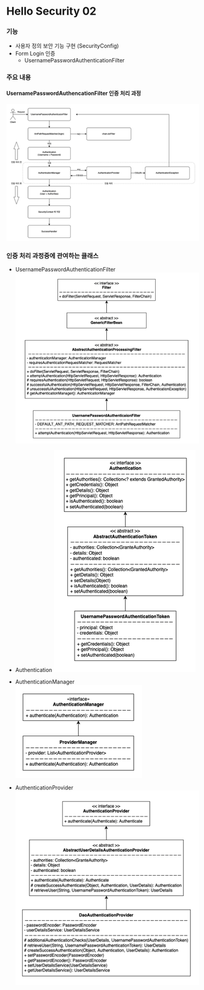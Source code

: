 # Hello Security 02

### 기능
- 사용자 정의 보안 기능 구현 (SecurityConfig)
- Form Login 인증
  - UsernamePasswordAuthenticationFilter

### 주요 내용

#### UsernamePasswordAuthencationFilter 인증 처리 과정
![Form Login 흐름](images/IMG_flowchart.png)

### 인증 처리 과정중에 관여하는 클래스

- UsernamePasswordAuthenticationFilter
![Form Login 흐름](images/IMG_UsernamePasswordAuthenticationFilter.png)

- Authentication
![Authentication](images/IMG_UsernamePasswordAuthenticationToken.png)

- AuthenticationManager
![Authentication](images/IMG_AuthenticationManager.png)

- AuthenticationProvider
![Authentication](images/IMG_AuthenticationProvider.png)